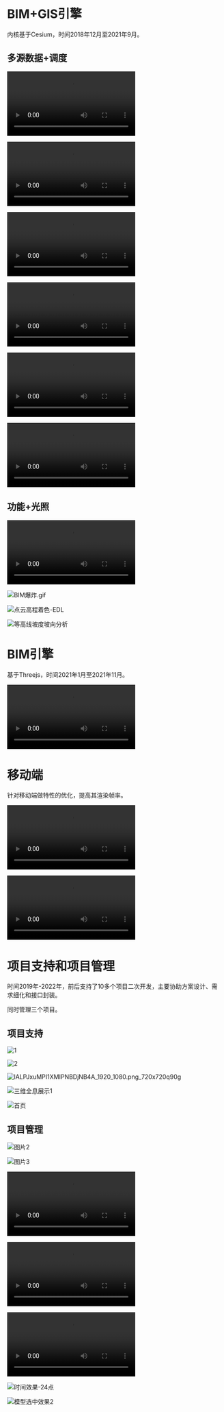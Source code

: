 # BIM+GIS引擎

内核基于Cesium，时间2018年12月至2021年9月。

## 多源数据+调度

<video src="./MP4/0/BIM调度.mp4"></video>

<video src="./MP4/0/倾斜摄影+点云.mp4"></video>

<video src="./MP4/0/矢量建模.mp4"></video>

<video src="./MP4/0/管线和max.mp4"></video>

<video src="./MP4/0/倾斜+开挖.mp4"></video>

<video src="./MP4/0/线路倾斜.mp4"></video>

## 功能+光照

<video src="./MP4/0/BIM功能(2).mp4"></video>

![BIM爆炸.gif](.\gif\0\BIM爆炸.gif.gif)

![点云高程着色-EDL](.\gif\0\点云高程着色-EDL.gif)

![等高线坡度坡向分析](.\gif\0\等高线坡度坡向分析.gif)

# BIM引擎

基于Threejs，时间2021年1月至2021年11月。

<video src="./MP4/1/总览.mp4"></video>

# 移动端

针对移动端做特性的优化，提高其渲染帧率。

<video src="./MP4/2/SVID_20210422_133316_1.mp4"></video>

<video src="./MP4/2/录屏_工厂.mp4"></video>

# 项目支持和项目管理

时间2019年-2022年，前后支持了10多个项目二次开发，主要协助方案设计、需求细化和接口封装。

同时管理三个项目。

## 项目支持

![1](.\img\1.png)

![2](.\img\2.jpg)

![lALPJxuMPI1XMIPNBDjNB4A_1920_1080.png_720x720q90g](.\img\lALPJxuMPI1XMIPNBDjNB4A_1920_1080.png_720x720q90g.jpg)

![三维全息展示1](.\img\三维全息展示1.png)

![首页](.\img\首页.png)

## 项目管理

![图片2](.\img\1\图片2.png)

![图片3](.\img\1\图片3.png)

<video src=".\img\1\三维服务总览-1.mp4"></video>

<video src=".\img\1\三维服务总览-1.mp4"></video>



<video src=".\img\1\BIM切片.mp4"></video>

![时间效果-24点](.\img\1\时间效果-24点.png)

![模型选中效果2](.\img\1\模型选中效果2.png)

